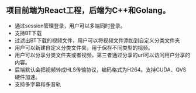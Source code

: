 ## 项目前端为React工程，后端为C++和Golang。
  * 通过session管理登录，用户可以多端同时登录。
  * 支持BT下载
  * 过滤出BT下载的视频文件，用户可以将视频文件添加到自定义分类文件夹
  * 用户可以新建自定义分类文件夹，用于保存不同类型的视频。
  * 用户可以分享分类文件夹或者视频，第三者通过分享的url可以访问用户分享的内容。
  * 后端默认会把视频转成HLS传输协议，编码格式为H264。支持CUDA、QVS硬件加速。
  * 支持多字幕和多音轨